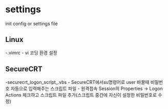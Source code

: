 # settings
init config or settings file

## Linux  
-.vimrc
	- vi 코딩 환경 설정

## SecureCRT  
-securecrt_logon_script_.vbs
	- SecureCRT에서su명령어로 user 바꿀때 비밀번호 자동으로 입력해주는 스크립트 파일
	- 원격접속 Session의 Properties -> Logon Actions 체크하고 스크립트 파일 추가(스크립트 중간에 자신이 설정한 비밀번호로 수정)

